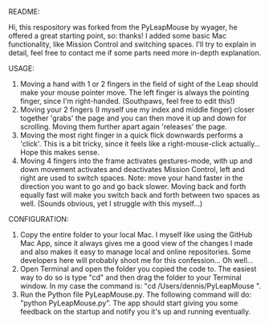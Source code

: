 README:

Hi, this respository was forked from the PyLeapMouse by wyager, he offered a great starting point, so: thanks! I added some basic Mac functionality, like Mission Control and switching spaces. I'll try to explain in detail, feel free to contact me if some parts need more in-depth explanation.

USAGE:
1. Moving a hand with 1 or 2 fingers in the field of sight of the Leap should make your mouse pointer move. The left finger is always the pointing finger, since I'm right-handed. (Southpaws, feel free to edit this!)
2. Moving your 2 fingers (I myself use my index and middle finger) closer together 'grabs' the page and you can then move it up and down for scrolling. Moving them further apart again 'releases' the page.
3. Moving the most right finger in a quick flick downwards performs a 'click'. This is a bit tricky, since it feels like a right-mouse-click actually… Hope this makes sense.
4. Moving 4 fingers into the frame activates gestures-mode, with up and down movement activates and deactivates Mission Control, left and right are used to switch spaces. Note: move your hand faster in the direction you want to go and go back slower. Moving back and forth equally fast will make you switch back and forth between two spaces as well. (Sounds obvious, yet I struggle with this myself…)


CONFIGURATION:
1. Copy the entire folder to your local Mac. I myself like using the GitHub Mac App, since it always gives me a good view of the changes I made and also makes it easy to manage local and online repositories. Some developers here will probably shoot me for this confession... Oh well...
2. Open Terminal and open the folder you copied the code to. The easiest way to do so is type "cd" and then drag the folder to your Terminal window. In my case the command is: "cd /Users/dennis/PyLeapMouse ".
3. Run the Python file PyLeapMouse.py. The following command will do: "python PyLeapMouse.py". The app should start giving you some feedback on the startup and notify you it's up and running eventually.

